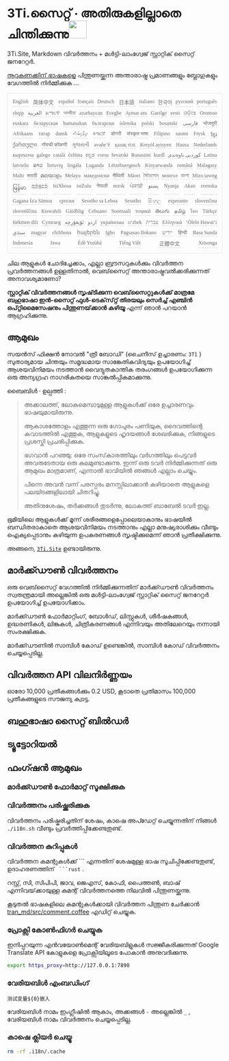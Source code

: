 <h1 style="justify-content:space-between">3Ti.സൈറ്റ് ⋅ അതിരുകളില്ലാതെ ചിന്തിക്കുന്നു<img src="//i-01.eu.org/3Ti/logo.svg" style="user-select:none;margin-top:-1px;width:42px"></h1>

3Ti.Site, Markdown വിവർത്തനം + മൾട്ടി-ലാംഗ്വേജ് സ്റ്റാറ്റിക് സൈറ്റ് ജനറേറ്റർ.

[നൂറുകണക്കിന് ഭാഷകളെ](https://github.com/i18n-site/node/blob/main/lang/src/index.js) പിന്തുണയ്ക്കുന്ന അന്താരാഷ്ട്ര പ്രമാണങ്ങളും ബ്ലോഗുകളും വേഗത്തിൽ നിർമ്മിക്കുക ...

<pre class="langli" style="display:flex;flex-wrap:wrap;background:transparent;border:1px solid #eee;font-size:12px;box-shadow:0 0 3px inset #eee;padding:12px 5px 4px 12px;justify-content:space-between;"><style>pre.langli i{font-weight:300;font-family:s;margin-right:7px;margin-bottom:8px;font-style:normal;color:#666;border-bottom:1px dashed #ccc;}</style><i>English</i><i> 简体中文 </i><i>español</i><i>français</i><i>Deutsch</i><i> 日本語 </i><i>italiano</i><i>한국어</i><i>русский</i><i>português</i><i>shqip</i><i>‫العربية‬</i><i>አማርኛ</i><i>অসমীয়া</i><i>azərbaycan</i><i>Eʋegbe</i><i>Aymar aru</i><i>Gaeilge</i><i>eesti</i><i>ଓଡ଼ିଆ</i><i>Oromoo</i><i>euskara</i><i>беларуская</i><i>bamanakan</i><i>български</i><i>íslenska</i><i>polski</i><i>bosanski</i><i>‫فارسی‬</i><i>भोजपुरी</i><i>Afrikaans</i><i>татар</i><i>dansk</i><i>‫ދިވެހިބަސް‬</i><i>ትግርኛ</i><i>डोगरी</i><i>संस्कृत भाषा</i><i>Filipino</i><i>suomi</i><i>Frysk</i><i>ខ្មែរ</i><i>ქართული</i><i>गोंयची कोंकणी</i><i>ગુજરાતી</i><i>avañe’ẽ</i><i>қазақ тілі</i><i>Kreyòl ayisyen</i><i>Hausa</i><i>Nederlands</i><i>кыргызча</i><i>galego</i><i>català</i><i>čeština</i><i>ಕನ್ನಡ</i><i>corsu</i><i>hrvatski</i><i>Runasimi</i><i>kurdî</i><i>‫کوردیی ناوەندی‬</i><i>Latina</i><i>latviešu</i><i>ລາວ</i><i>lietuvių</i><i>lingála</i><i>Luganda</i><i>Lëtzebuergesch</i><i>Kinyarwanda</i><i>română</i><i>Malagasy</i><i>Malti</i><i>मराठी</i><i>മലയാളം</i><i>Melayu</i><i>македонски</i><i>मैथिली</i><i>Māori</i><i>মৈতৈলোন্</i><i>монгол</i><i>বাংলা</i><i>Mizo ṭawng</i><i>မြန်မာ</i><i>𞄀𞄄𞄰𞄩𞄍𞄜𞄰</i><i>IsiXhosa</i><i>isiZulu</i><i>नेपाली</i><i>norsk</i><i>ਪੰਜਾਬੀ</i><i>‫پښتو‬</i><i>Nyanja</i><i>Akan</i><i>svenska</i><i>Gagana fa'a Sāmoa</i><i>српски</i><i>Sesotho sa Leboa</i><i>Sesotho</i><i>සිංහල</i><i>esperanto</i><i>slovenčina</i><i>slovenščina</i><i>Kiswahili</i><i>Gàidhlig</i><i>Cebuano</i><i>Soomaali</i><i>тоҷикӣ</i><i>తెలుగు</i><i>தமிழ்</i><i>ไทย</i><i>Türkçe</i><i>türkmen dili</i><i>Cymraeg</i><i>‫ئۇيغۇرچە‬</i><i>‫اردو‬</i><i>українська</i><i>o‘zbek</i><i>‫עברית‬</i><i>Ελληνικά</i><i>ʻŌlelo Hawaiʻi</i><i>‫سنڌي‬</i><i>magyar</i><i>chiShona</i><i>հայերեն</i><i>Igbo</i><i>Pagsasao Ilokano</i><i>‫ייִדיש‬</i><i>हिन्दी</i><i>Basa Sunda</i><i>Indonesia</i><i>Jawa</i><i>Èdè Yorùbá</i><i>Tiếng Việt</i><i> 正體中文 </i><i>Xitsonga</i></pre>

ചില ആളുകൾ ചോദിച്ചേക്കാം, എല്ലാ ബ്രൗസറുകൾക്കും വിവർത്തന പ്രവർത്തനങ്ങൾ ഉള്ളതിനാൽ, വെബ്‌സൈറ്റ് അന്താരാഷ്ട്രവൽക്കരിക്കുന്നത് അനാവശ്യമാണോ?

**സ്റ്റാറ്റിക് വിവർത്തനങ്ങൾ സൃഷ്‌ടിക്കുന്ന വെബ്‌സൈറ്റുകൾക്ക് മാത്രമേ ബഹുഭാഷാ ഇൻ-സൈറ്റ് ഫുൾ-ടെക്‌സ്‌റ്റ് തിരയലും സെർച്ച് എഞ്ചിൻ ഒപ്റ്റിമൈസേഷനും പിന്തുണയ്‌ക്കാൻ കഴിയൂ** എന്ന് ഞാൻ പറയാൻ ആഗ്രഹിക്കുന്നു.

## ആമുഖം

സയൻസ് ഫിക്ഷൻ നോവൽ &quot;ത്രീ ബോഡി&quot; (ചൈനീസ് ഉച്ചാരണം: `3Tǐ` ) സുതാര്യമായ ചിന്തയും സമൃദ്ധമായ സാങ്കേതികവിദ്യയും ഉപയോഗിച്ച് ആശയവിനിമയം നടത്താൻ വൈദ്യുതകാന്തിക തരംഗങ്ങൾ ഉപയോഗിക്കുന്ന ഒരു അന്യഗ്രഹ നാഗരികതയെ സാങ്കൽപ്പികമാക്കുന്നു.

ബൈബിൾ · ഉല്പത്തി :

> അക്കാലത്ത്, ലോകമെമ്പാടുമുള്ള ആളുകൾക്ക് ഒരേ ഉച്ചാരണവും ഭാഷയുമായിരുന്നു.
>
> ആകാശത്തോളം എത്തുന്ന ഒരു ഗോപുരം പണിയുക, ദൈവത്തിന്റെ കവാടത്തിൽ എത്തുക, ആളുകളുടെ ഹൃദയങ്ങൾ ശേഖരിക്കുക, നിങ്ങളുടെ പ്രശസ്തി പ്രചരിപ്പിക്കുക.
>
> ഭഗവാൻ പറഞ്ഞു: ഒരേ സംസ്‌കാരത്തിലും വർഗത്തിലും പെട്ടവർ അവരുടേതായ ഒരു കുലമുണ്ടാക്കുന്നു. ഇന്ന് ഒരു ടവർ നിർമ്മിക്കുന്നത് ഒരു ആമുഖം മാത്രമാണ്, എന്നാൽ ഭാവിയിൽ ഞങ്ങൾ എല്ലാം ചെയ്യും.
>
> പിന്നെ അവൻ വന്ന് പരസ്പരം മനസ്സിലാക്കാൻ കഴിയാതെ ആളുകളെ പലയിടങ്ങളിലായി ചിതറിച്ചു.
>
> അതിനുശേഷം, തർക്കങ്ങൾ തുടർന്നു, ലോകത്ത് ബാബേൽ ടവർ ഇല്ല.

ഭൂമിയിലെ ആളുകൾക്ക് മൂന്ന് ശരീരങ്ങളെപ്പോലെയാകാനും ഭാഷയിൽ ബന്ധിതരാകാതെ ആശയവിനിമയം നടത്താനും എല്ലാ മനുഷ്യരാശിക്കും വീണ്ടും ഐക്യപ്പെടാനും കഴിയുന്ന ഉപകരണങ്ങൾ സൃഷ്ടിക്കുമെന്ന് ഞാൻ പ്രതീക്ഷിക്കുന്നു.

അങ്ങനെ, [`3Ti.Site`](//3Ti.Site) ഉണ്ടായിരുന്നു.

## മാർക്ക്ഡൗൺ വിവർത്തനം

ഒരു വെബ്‌സൈറ്റ് വേഗത്തിൽ നിർമ്മിക്കുന്നതിന് മാർക്ക്ഡൗൺ വിവർത്തനം സ്വതന്ത്രമായി അല്ലെങ്കിൽ ഒരു മൾട്ടി-ലാംഗ്വേജ് സ്റ്റാറ്റിക് സൈറ്റ് ജനറേറ്റർ ഉപയോഗിച്ച് ഉപയോഗിക്കാം.

മാർക്ക്ഡൗൺ ഫോർമാറ്റിംഗ്, ബോൾഡ്, ലിസ്റ്റുകൾ, ശീർഷകങ്ങൾ, ഉദ്ധരണികൾ, ലിങ്കുകൾ, ചിത്രീകരണങ്ങൾ എന്നിവയും അതിലേറെയും നന്നായി സംരക്ഷിക്കുക.

മാർക്ക്ഡൗണിൽ സാമ്പിൾ കോഡ് ഉണ്ടെങ്കിൽ, സാമ്പിൾ കോഡ് വിവർത്തനം ചെയ്യപ്പെടില്ല.

## വിവർത്തന API വിലനിർണ്ണയം

ഓരോ 10,000 പ്രതീകങ്ങൾക്കും 0.2 USD, കൂടാതെ പ്രതിമാസം 100,000 പ്രതീകങ്ങളുടെ സൗജന്യ ക്വാട്ട.

## ബഹുഭാഷാ സൈറ്റ് ബിൽഡർ

## ട്യൂട്ടോറിയൽ

## ഫംഗ്ഷൻ ആമുഖം

### മാർക്ക്ഡൗൺ ഫോർമാറ്റ് സൂക്ഷിക്കുക

### വിവർത്തനം പരിഷ്ക്കരിക്കുക

വിവർത്തനം പരിഷ്കരിച്ചതിന് ശേഷം, കാഷെ അപ്ഡേറ്റ് ചെയ്യുന്നതിന് നിങ്ങൾ `./i18n.sh` വീണ്ടും പ്രവർത്തിപ്പിക്കേണ്ടതുണ്ട്.

### വിവർത്തന കുറിപ്പുകൾ

വിവർത്തന കമന്റുകൾക്ക് \``` എന്നതിന് ശേഷമുള്ള ഭാഷ സൂചിപ്പിക്കേണ്ടതുണ്ട്, ഉദാഹരണത്തിന് ` ```rust` .

റസ്റ്റ്, സി, സിപിപി, ജാവ, ജെഎസ്, കോഫി, പൈത്തൺ, ബാഷ് എന്നിവയ്‌ക്കായുള്ള കമന്റ് വിവർത്തനത്തെ നിലവിൽ പിന്തുണയ്ക്കുന്നു.

കൂടുതൽ ഭാഷകളിലെ കമന്റുകൾക്കായി വിവർത്തന പിന്തുണ ചേർക്കാൻ [tran_md/src/comment.coffee](https://github.com/i18n-site/node/blob/main/tran_md/src/comment.coffee) എഡിറ്റ് ചെയ്യുക.

### പ്രോക്സി കോൺഫിഗർ ചെയ്യുക

ഇനിപ്പറയുന്ന എൻവയോൺമെന്റ് വേരിയബിളുകൾ സജ്ജീകരിക്കുന്നത് Google Translate API കോളുകളെ പ്രോക്സിയിലൂടെ പോകാൻ അനുവദിക്കുന്നു.

```bash
export https_proxy=http://127.0.0.1:7890
```

### വേരിയബിൾ എംബഡിംഗ്

```
测试变量${0}嵌入
```

വേരിയബിൾ നാമം ഇംഗ്ലീഷിൽ ആകാം, അക്കങ്ങൾ `-` അല്ലെങ്കിൽ `_` , വേരിയബിൾ നാമം വിവർത്തനം ചെയ്യപ്പെടില്ല.

### കാഷെ ക്ലിയർ ചെയ്യൂ

```bash
rm -rf .i18n/.cache
```

